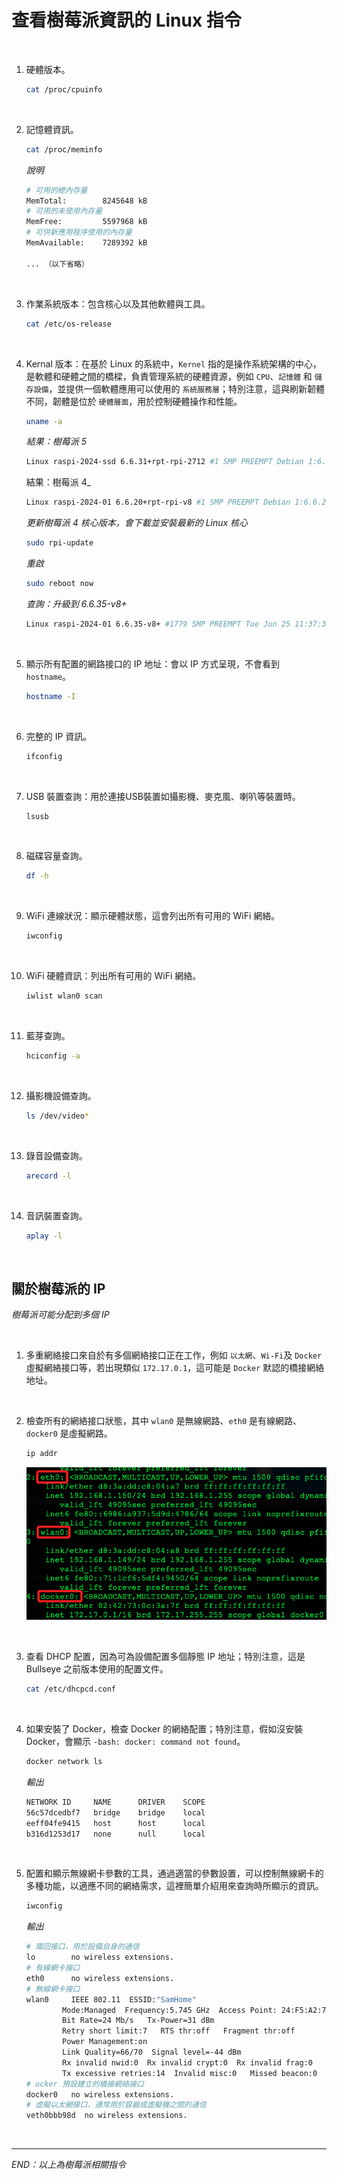 # 查看樹莓派資訊的 Linux 指令

<br>

1. 硬體版本。

    ```bash
    cat /proc/cpuinfo
    ```

<br>

2. 記憶體資訊。

    ```bash
    cat /proc/meminfo
    ```

    _說明_

    ```bash
    # 可用的總內存量
    MemTotal:        8245648 kB
    # 可用的未使用內存量
    MemFree:         5597968 kB
    # 可供新應用程序使用的內存量
    MemAvailable:    7289392 kB
    
    ... （以下省略）
    ```

<br>

3. 作業系統版本：包含核心以及其他軟體與工具。

    ```bash
    cat /etc/os-release
    ```

<br>

4. Kernal 版本：在基於 Linux 的系統中，`Kernel` 指的是操作系統架構的中心，是軟體和硬體之間的橋樑，負責管理系統的硬體資源，例如 `CPU`、`記憶體` 和 `儲存設備`，並提供一個軟體應用可以使用的 `系統服務層`；特別注意，這與刷新韌體不同，韌體是位於 `硬體層面`，用於控制硬體操作和性能。

    ```bash
    uname -a
    ```

    _結果：樹莓派 5_
    ```bash
    Linux raspi-2024-ssd 6.6.31+rpt-rpi-2712 #1 SMP PREEMPT Debian 1:6.6.31-1+rpt1 (2024-05-29) aarch64 GNU/Linux
    ```

    結果：樹莓派 4_
    ```bash
    Linux raspi-2024-01 6.6.20+rpt-rpi-v8 #1 SMP PREEMPT Debian 1:6.6.20-1+rpt1 (2024-03-07) aarch64 GNU/Linux
    ```

    _更新樹莓派 4 核心版本，會下載並安裝最新的 Linux 核心_
    ```bash
    sudo rpi-update
    ```

    _重啟_
    ```bash
    sudo reboot now
    ```

    _查詢：升級到 6.6.35-v8+_
    ```bash
    Linux raspi-2024-01 6.6.35-v8+ #1779 SMP PREEMPT Tue Jun 25 11:37:38 BST 2024 aarch64 GNU/Linux
    ```

<br>

5. 顯示所有配置的網路接口的 IP 地址：會以 IP 方式呈現，不會看到 `hostname`。

    ```bash
    hostname -I
    ```

<br>

6. 完整的 IP 資訊。

    ```bash
    ifconfig
    ```

<br>

7. USB 裝置查詢：用於連接USB裝置如攝影機、麥克風、喇叭等裝置時。

    ```bash
    lsusb
    ```

<br>

8. 磁碟容量查詢。

    ```bash
    df -h
    ```

<br>

9. WiFi 連線狀況：顯示硬體狀態，這會列出所有可用的 WiFi 網絡。

    ```bash
    iwconfig
    ```

<br>

10. WiFi 硬體資訊：列出所有可用的 WiFi 網絡。

    ```bash
    iwlist wlan0 scan
    ```

<br>

11. 藍芽查詢。

    ```bash
    hciconfig -a
    ```

<br>

12. 攝影機設備查詢。

    ```bash
    ls /dev/video*
    ```

<br>

13. 錄音設備查詢。

    ```bash
    arecord -l
    ```

<br>

14. 音訊裝置查詢。

    ```bash
    aplay -l
    ```

<br>

## 關於樹莓派的 IP 

_樹莓派可能分配到多個 IP_

<br>

1. 多重網絡接口來自於有多個網絡接口正在工作，例如 `以太網`、`Wi-Fi`及 `Docker` 虛擬網絡接口等，若出現類似 `172.17.0.1`，這可能是 `Docker` 默認的橋接網絡地址。

<br>

2. 檢查所有的網絡接口狀態，其中 `wlan0` 是無線網路、`eth0` 是有線網路、`docker0` 是虛擬網路。

    ```bash
    ip addr
    ```

    ![](images/img_04.png)

<br>

3. 查看 DHCP 配置，因為可為設備配置多個靜態 IP 地址；特別注意，這是 Bullseye 之前版本使用的配置文件。
    
    ```bash
    cat /etc/dhcpcd.conf
    ```

<br>

4. 如果安裝了 Docker，檢查 Docker 的網絡配置；特別注意，假如沒安裝 Docker，會顯示 `-bash: docker: command not found`。

    ```bash
    docker network ls
    ```
    _輸出_
    ```bash
    NETWORK ID     NAME      DRIVER    SCOPE
    56c57dcedbf7   bridge    bridge    local
    eeff04fe9415   host      host      local
    b316d1253d17   none      null      local
    ```

<br>

5. 配置和顯示無線網卡參數的工具，通過適當的參數設置，可以控制無線網卡的多種功能，以適應不同的網絡需求，這裡簡單介紹用來查詢時所顯示的資訊。

    ```bash
    iwconfig
    ```

    _輸出_

    ```bash
    # 環回接口，用於設備自身的通信
    lo        no wireless extensions.
    # 有線網卡接口
    eth0      no wireless extensions.
    # 無線網卡接口
    wlan0     IEEE 802.11  ESSID:"SamHome"  
            Mode:Managed  Frequency:5.745 GHz  Access Point: 24:F5:A2:7D:13:37   
            Bit Rate=24 Mb/s   Tx-Power=31 dBm   
            Retry short limit:7   RTS thr:off   Fragment thr:off
            Power Management:on
            Link Quality=66/70  Signal level=-44 dBm  
            Rx invalid nwid:0  Rx invalid crypt:0  Rx invalid frag:0
            Tx excessive retries:14  Invalid misc:0   Missed beacon:0
    # ocker 預設建立的橋接網絡接口
    docker0   no wireless extensions.
    # 虛擬以太網接口，通常用於容器或虛擬機之間的通信
    veth0bbb98d  no wireless extensions.
    ```

<br>

___

_END：以上為樹莓派相關指令_
